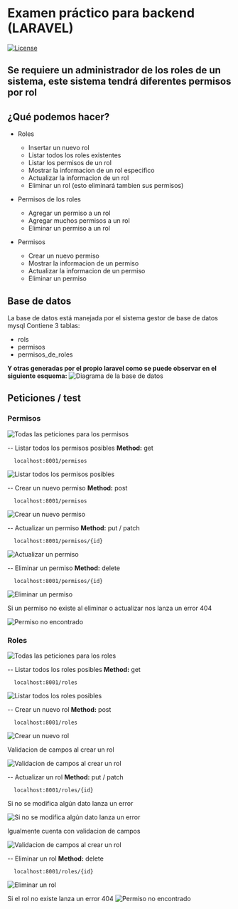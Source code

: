 # Examen práctico para backend (LARAVEL)

[![License](https://img.shields.io/packagist/l/laravel/framework)](https://packagist.org/packages/laravel/lumen-framework)

## Se requiere un administrador de los roles de un sistema, este sistema tendrá diferentes permisos por rol

## ¿Qué podemos hacer? 

- Roles
    - Insertar un nuevo rol
    - Listar todos los roles existentes
    - Listar los permisos de un rol
    - Mostrar la informacion de un rol especifico
    - Actualizar la informacion de un rol 
    - Eliminar un rol (esto eliminará tambien sus permisos)

- Permisos de los roles
    - Agregar un permiso a un rol
    - Agregar muchos permisos a un rol 
    - Eliminar un permiso a un rol

- Permisos
    - Crear un nuevo permiso
    - Mostrar la informacion de un permiso 
    - Actualizar la informacion de un permiso
    - Eliminar un permiso

## Base de datos
La base de datos está manejada por el sistema gestor de base de datos mysql
Contiene 3 tablas: 
- rols
- permisos
- permisos_de_roles

**Y otras generadas por el propio laravel como se puede observar en el siguiente esquema:** 
![Diagrama de la base de datos](/comgit/img/diagrama.png)

## **Peticiones / test**

### Permisos

![Todas las peticiones para los **permisos**](/comgit/img/peticiones_permisos.png)

-- Listar todos los permisos posibles **Method:** get

```
  localhost:8001/permisos
```
![Listar todos los permisos posibles](/comgit/img/permisos_posibles.png)

-- Crear un nuevo permiso **Method:**  post


```
  localhost:8001/permisos
```

![Crear un nuevo permiso ](/comgit/img/crear_permiso.png)

-- Actualizar un permiso **Method:**  put / patch

```
  localhost:8001/permisos/{id}
```

![Actualizar un permiso ](/comgit/img/actualizar_permiso.png)

-- Eliminar un permiso **Method:**  delete

```
  localhost:8001/permisos/{id}
```

![Eliminar un permiso ](/comgit/img/permiso_eliminado.png)


Si un permiso no existe al eliminar o actualizar nos lanza un error 404

![Permiso no encontrado](/comgit/img/permiso_not_found.png)

### Roles

![Todas las peticiones para los **roles**](/comgit/img/peticiones_roles.png)

-- Listar todos los roles posibles **Method:** get

```
  localhost:8001/roles
```
![Listar todos los roles posibles](/comgit/img/roles_posibles.png)

-- Crear un nuevo rol **Method:**  post

```
  localhost:8001/roles
```

![Crear un nuevo rol](/comgit/img/crear_rol.png)

Validacion de campos al crear un rol

![Validacion de campos al crear un rol](/comgit/img/validacion_rol.png)

-- Actualizar un rol **Method:**  put / patch

```
  localhost:8001/roles/{id}
```
Si no se modifica algún dato lanza un error

![Si no se modifica algún dato lanza un error](/comgit/img/erro_no_update_data.png)

Igualmente cuenta con validacion de campos

![Validacion de campos al crear un rol](/comgit/img/validacion_rol.png)


-- Eliminar un rol **Method:**  delete

```
  localhost:8001/roles/{id}
```

![Eliminar un rol ](/comgit/img/eliminar_rol.png)

Si el rol no existe lanza un error 404
![Permiso no encontrado](/comgit/img/permiso_not_found.png)
